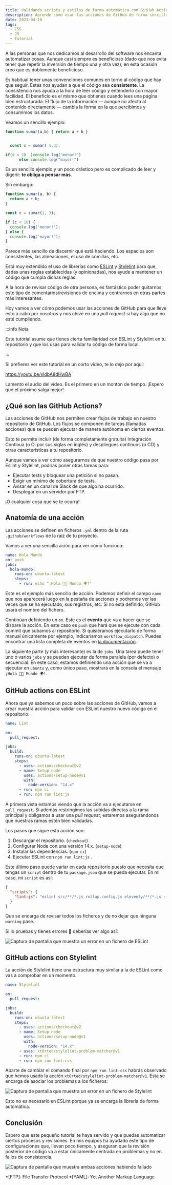 ```yaml
---
title: Validando scripts y estilos de forma automática con GitHub Actions
description: Aprende cómo usar las acciones de GitHub de forma sencilla para llevar a cabo tareas sencillas como usar linters de forma automática.
date: 2021-04-18
tags:
  - CSS
  - JS
  - Tutorial
---
```


A las personas que nos dedicamos al desarrollo del software nos encanta automatizar cosas. Aunque casi siempre es beneficioso (dado que nos evita tener que repetir la inversión de tiempo una   y otra vez), en esta ocasión creo que es doblemente beneficioso.

Es habitual tener unas convenciones comunes en torno al código que hay que seguir. Estas nos ayudan a que el código sea **consistente**. La consistencia nos ayuda a la hora de leer código y entenderlo con mayor facilidad. El beneficio es el mismo que obtienes cuando lees una página bien estructurada. El flujo de la información — aunque no afecta al contenido directamente — cambia la forma en la que percibimos y consumimos los datos.

Veamos un sencillo ejemplo:

```js
function sumar(a,b) { return a + b }


  const c = sumar( 1,3);

if(c < 10  )console.log('menor!')
      else console.log("mayor!")
```

Es un sencillo ejemplo y un poco drástico pero es complicado de leer y digerir: **te obliga a pensar más**.

Sin embargo:

```js
function sumar(a, b) {
  return a + b;
}

const c = sumar(1, 3);

if (c < 10) {
  console.log('menor!');
} else {
  console.log('mayor!');
}
```

Parece más sencillo de discernir qué está haciendo. Los espacios son consistentes, las alineaciones, el uso de comillas, etc.

Está muy extendido el uso de librerías como [ESLint](https://eslint.org/) y [Stylelint](https://stylelint.io/) para que, dadas unas reglas establecidas (y opinionadas), nos ayude a mantener un código que cumpla dichas reglas.

A la hora de revisar código de otra persona, es fantástico poder quitarnos este tipo de comentarios/revisiones de encima y centrarnos en otras partes más interesantes.

Hoy vamos a ver cómo podemos usar las acciones de GitHub para que lleve esto a cabo por nosotros y nos chive en una *pull request* si hay algo que no esté cumpliendo.

:::info Nota

Este tutorial asume que tienes cierta familiaridad con ESLint y Stylelint en tu repositorio y que los usas para validar tu código de forma local.

:::

Si prefieres ver este tutorial en un corto vídeo, te lo dejo por aquí:

https://youtu.be/xldbA8dHwBA

Lamento el audio del vídeo. Es el primero en un montón de tiempo. ¡Espero que el próximo salga mejor!

## ¿Qué son las GitHub Actions?

Las acciones de GitHub nos permiten crear flujos de trabajo en nuestro repositorio de GitHub. Los flujos se componen de tareas (llamadas acciones) que se pueden ejecutar de manera autónoma en ciertos eventos.

Esto te permite incluir (de forma completamente gratuita) Integración Continua (o CI por sus siglas en inglés) y despliegues continuos (o CD) y otras características a tu repositorio.

Aunque vamos a ver cómo asegurarnos de que nuestro código pasa por Eslint y Stylelint, podrías poner otras tareas para:

* Ejecutar tests y bloquear una petición si no pasan.
* Exigir un mínimo de cobertura de tests.
* Avisar en un canal de Slack de que algo ha ocurrido.
* Desplegar en un servidor por FTP.

¡O cualquier cosa que se te ocurra!

## Anatomía de una acción

Las acciones se definen en ficheros `.yml` dentro de la ruta `.github/workflows` de la raíz de tu proyecto.

Vamos a ver una sencilla ación para ver cómo funciona:

```yml
name: Hola Mundo
on: push
jobs:
  hola-mundo:
    runs-on: ubuntu-latest
    steps:
      - run: echo "¡Hola 👋🏽 Mundo 🌍!"
```

Este es el ejemplo más sencillo de acción. Podemos definir el campo `name` que nos aparecerá luego en la pestaña de acciones y podremos ver las veces que se ha ejecutado, sus registros, etc. Si no está definido, GitHub usará el nombre del fichero.

Continúan definiendo un `on`. Este es el **evento** que va a hacer que se dispare la acción. En este caso es `push` que hará que se ejecute con cada commit que subamos al repositorio. Si quisiéramos ejecutarlo de forma manual únicamente por ejemplo, indicaríamos `workflow_dispatch`. Puedes encontrar una lista completa de eventos en [la documentación](https://docs.github.com/en/actions/reference/events-that-trigger-workflows#webhook-events).

La siguiente parte (y más interesante) es la de `jobs`. Una tarea puede tener uno o varios `jobs` y se pueden ejecutar de forma paralela (por defecto) o secuencial. En este caso, estamos definiendo una acción que se va a ejecutar en `ubuntu` y, como único paso, mostrará en la consola el mensaje `¡Hola 👋🏽 Mundo 🌍!`.

## GitHub actions con ESLint

Ahora que ya sabemos un poco sobre las acciones de GitHub, vamos a crear nuestra acción para validar con ESLint nuestro nuevo código en el repositorio:

```yml
name: Lint

on:
  pull_request:

jobs:
  build:
    runs-on: ubuntu-latest
    steps:
      - uses: actions/checkout@v2
      - name: Setup node
        uses: actions/setup-node@v1
        with:
          node-version: "14.x"
      - run: npm ci
      - run: npm run lint:js
```

A primera vista estamos viendo que la acción va a ejecutarse en `pull_request`. Si además restringimos las subidas directas a la rama principal y obligamos a usar una *pull request*, estaremos asegurándonos que nuestras ramas estén bien validadas.

Los pasos que sigue esta acción son:

1. Descargar el repositorio. (`checkout`)
2. Configurar Node con una versión 14.x. (`setup-node`)
3. Instalar las dependencias. (`npm ci`)
4. Ejecutar ESLint con `npm run lint:js` .

Este último paso puede variar en cada repositorio puesto que necesita que tengas un `script` dentro de tu `package.json` que se pueda ejecutar. En mi caso, mi `script` es así:

```json
{
  "scripts": {
    "lint:js": "eslint src/**/*.js rollup.config.js eleventy/**/*.js --max-warnings 0",
  }
}
```

Que se encarga de revisar todos los ficheros y de no dejar que ninguna `warning` pase.

Si lo pruebas y tienes errores 😬 deberías ver algo así:

![Captura de pantalla que muestra un error en un fichero de ESLint](/img/posts/fallo-eslint-github-action.png "Error en ESLint")

## GitHub actions con Stylelint

La acción de Stylelint tiene una estructura muy similar a la de ESLint como vas a comprobar en un momento.

```yml
name: Stylelint

on:
  pull_request:

jobs:
  build:
    runs-on: ubuntu-latest
    steps:
      - uses: actions/checkout@v2
      - name: Setup node
        uses: actions/setup-node@v1
        with:
          node-version: "14.x"
      - uses: xt0rted/stylelint-problem-matcher@v1
      - run: npm ci
      - run: npm run lint:css
```

Aparte de cambiar el comando final por `npm run lint:css` habrás observado que hemos usado la acción `xt0rted/stylelint-problem-matcher@v1`. Esta se encarga de asociar los problemas a los ficheros:

![Captura de pantalla que muestra un error en un fichero de Stylelint](/img/posts/fallo-stylelint-github-action.png "Error en Stylelint")

Esto no es necesario en ESLint porque ya se encarga la librería de forma automática.

## Conclusión

Espero que este pequeño tutorial te haya servido y que puedas automatizar ciertos procesos y revisiones. En mis equipos ha ayudado este tipo de configuraciones que, llevan poco tiempo, y aseguran que la revisión posterior de código va a estar únicamente centrada en problemas y no en fallos de consistencia.

![Captura de pantalla que muestra ambas acciones habiendo fallado](/img/posts/errores-github-actions.png "Error en ambas acciones")

*[FTP]: File Transfer Protocol
*[YAML]: Yet Another Markup Language
